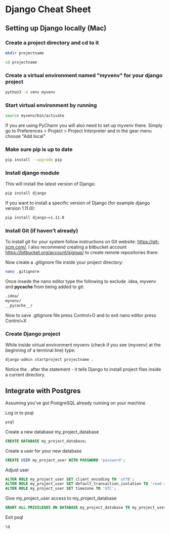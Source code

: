 # Django Cheat Sheet

## Setting up Django locally (Mac)

### Create a project directory and cd to it
```bash
mkdir projectname
```
```bash
cd projectname
```

### Create a virtual environment named "myvenv" for your django project
```bash
python3 -m venv myvenv
```

### Start virtual environment by running
```bash
source myvenv/bin/activate
```
If you are using PyCharm you will also need to set up myvenv there. Simply go to Preferences > Project > Project Interpreter and in the gear menu choose "Add local"

### Make sure pip is up to date
```bash
pip install --upgrade pip
```

### Install django module
This will install the latest version of Django:
```bash
pip install django
```
If you want to install a specific version of Django (for example django version 1.11.0):
```bash
pip install django~=1.11.0
```

### Install Git (if haven't already)
To install git for your system follow instructions on Git website: https://git-scm.com/. I also recommend creating a bitbucket account https://bitbucket.org/account/signup/ to create remote repositories there.

Now create a .gitignore file inside your project directory:
```bash
nano .gitignore
```
Once insede the nano editor type the following to exclude .idea, myvenv and __pycache__ from being added to git:
```bash
.idea/
myvenv/
__pycache__/
```
Now to save .gitignore file press Control+O and to exit nano editor press Control+X

### Create Django project
While inside virtual environment myvenv (check if you see (myvenv) at the beginning of a terminal line) type:
```bash
django-admin startproject projectname .
```
Notice the . after the statement - it tells Django to install project files inside a current directory.


## Integrate with Postgres
Assuming you've got PostgreSQL already running on your machine

Log in to psql
```bash
psql
```

Create a new database my_project_database
```sql
CREATE DATABASE my_project_database;
```

Create a user for your new database
```sql
CREATE USER my_project_user WITH PASSWORD 'password';
```

Adjust user
```sql
ALTER ROLE my_project_user SET client_encoding TO 'utf8';
ALTER ROLE my_project_user SET default_transaction_isolation TO 'read committed';
ALTER ROLE my_project_user SET timezone TO 'UTC';
```

Give my_project_user access to my_project_database
```sql
GRANT ALL PRIVILEGES ON DATABASE my_project_database TO my_project_user;
```

Exit psql
```sql
\q
```







